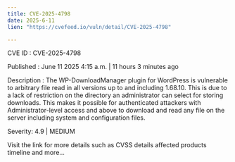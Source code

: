 ```yaml
---
title: CVE-2025-4798
date: 2025-6-11
lien: "https://cvefeed.io/vuln/detail/CVE-2025-4798"

---
```


CVE ID : CVE-2025-4798

Published :  June 11
2025
4:15 a.m. | 11 hours
3 minutes ago

Description : The WP-DownloadManager plugin for WordPress is vulnerable to arbitrary file read in all versions up to
and including
1.68.10. This is due to a lack of restriction on the directory an administrator can select for storing downloads. This makes it possible for authenticated attackers
with Administrator-level access and above
to download and read any file on the server
including system and configuration files.

Severity: 4.9 | MEDIUM

Visit the link for more details
such as CVSS details
affected products
timeline
and more...

